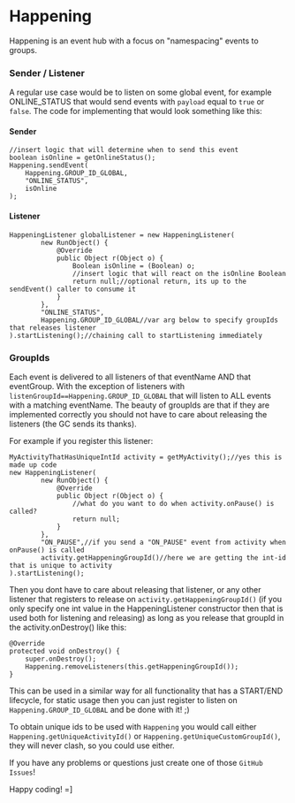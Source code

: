 # Happening
Happening is an event hub with a focus on "namespacing" events to groups.

### Sender / Listener
A regular use case would be to listen on some global event, for example ONLINE_STATUS that would send events with `payload` equal to `true` or `false`. The code for implementing that would look something like this:
#### Sender
```
//insert logic that will determine when to send this event
boolean isOnline = getOnlineStatus();
Happening.sendEvent(
    Happening.GROUP_ID_GLOBAL,
    "ONLINE_STATUS",
    isOnline
);
```
#### Listener
```
HappeningListener globalListener = new HappeningListener(
        new RunObject() {
            @Override
            public Object r(Object o) {
                Boolean isOnline = (Boolean) o;
                //insert logic that will react on the isOnline Boolean
                return null;//optional return, its up to the sendEvent() caller to consume it
            }
        },
        "ONLINE_STATUS",
        Happening.GROUP_ID_GLOBAL//var arg below to specify groupIds that releases listener
).startListening();//chaining call to startListening immediately
```

### GroupIds
Each event is delivered to all listeners of that eventName AND that eventGroup. With the exception of listeners with `listenGroupId==Happening.GROUP_ID_GLOBAL` that will listen to ALL events with a matching eventName.
The beauty of groupIds are that if they are implemented correctly you should not have to care about releasing the listeners (the GC sends its thanks).

For example if you register this listener:
```
MyActivityThatHasUniqueIntId activity = getMyActivity();//yes this is made up code
new HappeningListener(
        new RunObject() {
            @Override
            public Object r(Object o) {
                //what do you want to do when activity.onPause() is called?
                return null;
            }
        },
        "ON_PAUSE",//if you send a "ON_PAUSE" event from activity when onPause() is called
        activity.getHappeningGroupId()//here we are getting the int-id that is unique to activity
).startListening();
```

Then you dont have to care about releasing that listener, or any other listener that registers to release on `activity.getHappeningGroupId()` (if you only specify one int value in the HappeningListener constructor then that is used both for listening and releasing) as long as you release that groupId in the activity.onDestroy() like this:
```
@Override
protected void onDestroy() {
    super.onDestroy();
    Happening.removeListeners(this.getHappeningGroupId());
}
```

This can be used in a similar way for all functionality that has a START/END lifecycle, for static usage then you can just register to listen on `Happening.GROUP_ID_GLOBAL` and be done with it! ;)

To obtain unique ids to be used with `Happening` you would call either `Happening.getUniqueActivityId()` or `Happening.getUniqueCustomGroupId()`, they will never clash, so you could use either.

If you have any problems or questions just create one of those `GitHub Issues`!

Happy coding! =]
